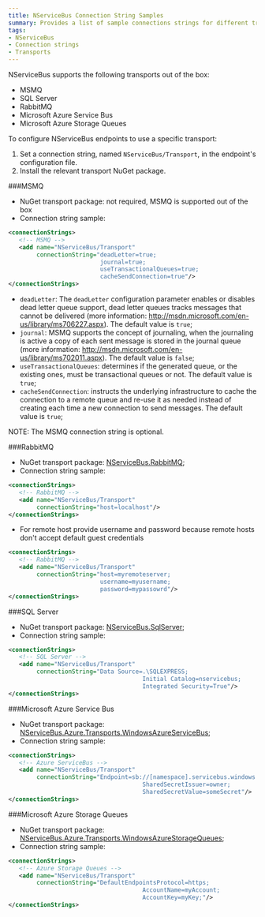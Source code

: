```yaml
---
title: NServiceBus Connection String Samples
summary: Provides a list of sample connections strings for different transports supported by NServiceBus.
tags:
- NServiceBus
- Connection strings
- Transports
---
```


NServiceBus supports the following transports out of the box:

* MSMQ
* SQL Server
* RabbitMQ
* Microsoft Azure Service Bus
* Microsoft Azure Storage Queues

To configure NServiceBus endpoints to use a specific transport:

1. Set a connection string, named `NServiceBus/Transport`, in the endpoint's configuration file.
1. Install the relevant transport NuGet package.

###MSMQ

* NuGet transport package: not required, MSMQ is supported out of the box
* Connection string sample:

```xml
<connectionStrings>
   <!-- MSMQ -->
   <add name="NServiceBus/Transport"
        connectionString="deadLetter=true;
                          journal=true;
                          useTransactionalQueues=true;
                          cacheSendConnection=true"/>
</connectionStrings>
```

* `deadLetter`: The `deadLetter` configuration parameter enables or disables dead letter queue support, dead letter queues tracks messages that cannot be delivered (more information: http://msdn.microsoft.com/en-us/library/ms706227.aspx). The default value is `true`;
* `journal`: MSMQ supports the concept of journaling, when the journaling is active a copy of each sent message is stored in the journal queue (more information: http://msdn.microsoft.com/en-us/library/ms702011.aspx). The default value is `false`;
* `useTransactionalQueues`: determines if the generated queue, or the existing ones, must be transactional queues or not. The default value is `true`;
* `cacheSendConnection`: instructs the underlying infrastructure to cache the connection to a remote queue and re-use it as needed instead of creating each time a new connection to send messages. The default value is `true`;

NOTE: The MSMQ connection string is optional.

<!--

###ActiveMQ

* NuGet transport package: [NServiceBus.ActiveMQ](https://www.nuget.org/packages/NServiceBus.ActiveMQ/);
* Connection string sample:

```xml
<connectionStrings>
   <add name="NServiceBus/Transport"
        connectionString="ServerUrl=activemq:tcp://localhost:61616"/>
</connectionStrings>
```

-->

###RabbitMQ

* NuGet transport package: [NServiceBus.RabbitMQ](https://www.nuget.org/packages/NServiceBus.RabbitMQ/);
* Connection string sample:

```xml
<connectionStrings>
   <!-- RabbitMQ -->
   <add name="NServiceBus/Transport"
        connectionString="host=localhost"/>
</connectionStrings>
```

* For remote host provide username and password because remote hosts don't accept default guest credentials
```xml
<connectionStrings>
   <!-- RabbitMQ -->
   <add name="NServiceBus/Transport"
        connectionString="host=myremoteserver;
                          username=myusername;
                          password=mypassowrd"/>
</connectionStrings>
```

###SQL Server

* NuGet transport package: [NServiceBus.SqlServer](https://www.nuget.org/packages/NServiceBus.SqlServer/);
* Connection string sample:
   
```xml
<connectionStrings>
   <!-- SQL Server -->
   <add name="NServiceBus/Transport"
        connectionString="Data Source=.\SQLEXPRESS;
                                      Initial Catalog=nservicebus;
                                      Integrated Security=True"/>
</connectionStrings>
```

###Microsoft Azure Service Bus

* NuGet transport package: [NServiceBus.Azure.Transports.WindowsAzureServiceBus](https://www.nuget.org/packages/NServiceBus.Azure.Transports.WindowsAzureServiceBus/);
* Connection string sample:

```xml
<connectionStrings>
   <!-- Azure ServiceBus -->
   <add name="NServiceBus/Transport"
        connectionString="Endpoint=sb://[namespace].servicebus.windows.net;
                                      SharedSecretIssuer=owner;
                                      SharedSecretValue=someSecret"/>
</connectionStrings>
```

###Microsoft Azure Storage Queues

* NuGet transport package: [NServiceBus.Azure.Transports.WindowsAzureStorageQueues](https://www.nuget.org/packages/NServiceBus.Azure.Transports.WindowsAzureStorageQueues/);
* Connection string sample:

```xml
<connectionStrings>
   <!-- Azure Storage Queues -->
   <add name="NServiceBus/Transport"
        connectionString="DefaultEndpointsProtocol=https;
                                      AccountName=myAccount;
                                      AccountKey=myKey;"/>
</connectionStrings>
```

